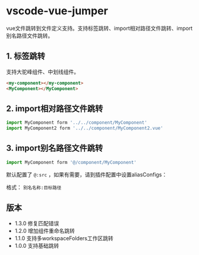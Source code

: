 <!--
 * @Author: atdow
 * @Date: 2022-11-01 21:07:59
 * @LastEditors: null
 * @LastEditTime: 2022-11-03 22:14:51
 * @Description: file description
-->

# vscode-vue-jumper

vue文件跳转到文件定义支持。支持标签跳转、import相对路径文件跳转、import别名路径文件跳转。

## 1. 标签跳转

支持大驼峰组件、中划线组件。

```html
<my-component></my-component>
<MyComponent></MyComponent>
```

## 2. import相对路径文件跳转

```js
import MyComponent form '../../component/MyComponent'
import MyComponent2 form '../../component/MyComponent2.vue'
```

## 3. import别名路径文件跳转

```js
import MyComponent form '@/component/MyComponent'
```

默认配置了 `@:src` ，如果有需要，请到插件配置中设置aliasConfigs：

格式： `别名名称:目标路径`

## 版本

* 1.3.0 修复匹配错误
* 1.2.0 增加组件重命名跳转
* 1.1.0 支持多workspaceFolders工作区跳转
* 1.0.0 支持基础跳转
